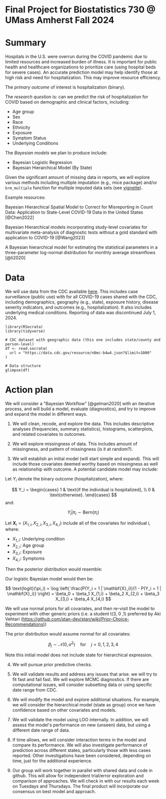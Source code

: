 # Final Project for Biostatistics 730 @ UMass Amherst Fall 2024


# Summary

Hospitals in the U.S. were overrun during the COVID pandemic due to limited resources and increased burden of illness. It is important for public health and healthcare organizations to prioritize care (using hospital beds for severe cases). An accurate prediction model may help identify those at high risk and need for hospitalization. This may improve resource efficiency.

The *primary outcome* of interest is hospitalization (binary).

The *research question* is: can we predict the risk of hospitalization for COVID based on demographic and clinical factors, including:

-   Age group
-   Sex
-   Race
-   Ethnicity
-   Exposure
-   Symptom Status
-   Underlying Conditions

The *Bayesian models* we plan to produce include:

-   Bayesian Logistic Regression
-   Bayesian Hierarchical Model (By State)

Given the significant amount of missing data in reports, we will explore various methods including multiple imputation (e.g., mice package) and/or `brm_multiple` function for multiple imputed data sets (see [vignette](https://cran.r-project.org/web/packages/brms/vignettes/brms_missings.html#compatibility-with-other-multiple-imputation-packages)).

Example resources:

Bayesian Hierarchical Spatial Model to Correct for Misreporting in Count Data: Application to State-Level COVID-19 Data in the United States [@Chen2022]

Bayesian Hierarchical models incorporating study-level covariates for multivariate meta-analysis of diagnostic tests without a gold standard with application to COVID-19 [@Wang2023]

A Bayesian hierarchical model for estimating the statistical parameters in a three-parameter log-normal distribution for monthly average streamflows [@li2020]

# Data

We will use data from the CDC available [here](https://data.cdc.gov/Case-Surveillance/COVID-19-Case-Surveillance-Public-Use-Data-with-Ge/n8mc-b4w4/about_data). This includes case surveillance (public use) with for all COVID-19 cases shared with the CDC, including demographics, geography (e.g., state), exposure history, disease severity indicators, and outcomes (e.g., hospitalization). It also includes underlying medical conditions. Reporting of data was discontinued July 1, 2024.

```{r message = FALSE}
library(RSocrata)
library(tidyverse)

# CDC dataset with geographic data (this one includes state/county and person-level)
df <- read.socrata(
  url = "https://data.cdc.gov/resource/n8mc-b4w4.json?$limit=1000"
)

# Data structure
glimpse(df)
```

# Action plan

We will consider a "Bayesian Workflow" [@gelman2020] with an iterative process, and will build a model, evaluate (diagnostics), and try to improve and expand the model in different ways.

1.  We will clean, recode, and explore the data. This includes descriptive analyses (frequencies, summary statistics), histograms, scatterplots, and related covariates to outcomes.

2.  We will explore missingness of data. This includes amount of missingness, and pattern of missingness (is it at random?).

3.  We will establish an initial model (will start simple and expand). This will include those covariates deemed worthy based on missingness as well as relationship with outcome. A potential candidate model may include:

Let $Y_i$ denote the binary outcome (hospitalization), where:

$$
Y_i = \begin{cases}
1 & \text{if the individual is hospitalized}, \\
0 & \text{otherwise}.
\end{cases} 
$$ and:

$$
Y_i | \pi_i \sim \text{Bern}(\pi_i)
$$

Let $\mathbf{X}_i = (X_{1,i}, X_{2,i}, X_{3,i}, X_{4,i})$ include all of the covariates for individual $i$, where:

-   $X_{1,i}$: Underlying condition
-   $X_{2,i}$: Age group
-   $X_{3,i}$: Exposure
-   $X_{4,i}$: Symptoms

Then the posterior distribution would resemble:

Our logistic Bayesian model would then be:

$$
\text{logit}(\pi_i) = 
\log \left( \frac{P(Y_i = 1 | \mathbf{X}_i)}{1 - P(Y_i = 1 | \mathbf{X}_i)} \right) = \beta_0 + \beta_1 X_{1,i} + \beta_2 X_{2,i} + \beta_3 X_{3,i} + \beta_4 X_{4,i}
$$

We will use normal priors for all covariates, and then re-visit the model to experiment with other generic priors (i.e. a student t(3, 0 ,1) preferred by Aki Vehtari (https://github.com/stan-dev/stan/wiki/Prior-Choice-Recommendations))

The prior distribution would assume normal for all covariates:

$$
\beta_j \sim \mathcal{N}(0, \sigma^2) \quad \text{for} \quad j = 0, 1, 2, 3, 4
$$

Note this initial model does not include state for hierarchical expression.

4.  We will pursue prior predictive checks.

5.  We will validate results and address any issues that arise. we will try to fit fast and fail fast. We will explore MCMC diagnostics. If there are computational issues, will consider subsetting data or using specific date range from CDC.

6.  We will modify the model and explore additional situations. For example, we will consider the hierarchical model (state as group) once we have confidence based on other covariates and models.

7.  We will validate the model using LOO internally. In addition, we will assess the model's performance on new (unseen) data, but using a different date range of data.

8.  If time allows, we will consider interaction terms in the model and compare its performance. We will also investigate performance of prediction across different states, particularly those with less cases reported. Other investigations have been considered, depending on time, just for the additional experience.

9.  Our group will work together in parallel with shared data and code in github. This will allow for independent trial/error exploration and comparison of approaches. We will check in with our results each week on Tuesdays and Thursdays. The final product will incorporate our consensus on best model and approach.
